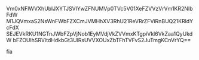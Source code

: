 Vm0xNFlWVXhUblJXYTJSVlYwZFNUMVp0TVc5V01XeFZVVzVrVm1KR2NIbFdW
M1JQVmxaS2NsWnFWbFZXCmJVMHhXV3RhU21ReVRrZFViRnBUQ21KRldYcFdX
SEJEVkRKU1NGTnJWbFZpVjNob1EyMVdjVkZVVmxKTgpiVkl6VkZaa1QyUkdW
bFZOUlhSRVltdHdkbGt3UlRsUVVXOUxZbTFhTVFvS2JuTmgKCnVrYQ==

fia